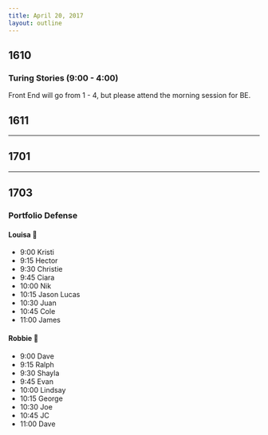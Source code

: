 ```yaml
---
title: April 20, 2017
layout: outline
---
```


## 1610

### Turing Stories (9:00 - 4:00)
Front End will go from 1 - 4, but please attend the morning session for BE.

## 1611

-----------------------------------------------

## 1701

-----------------------------------------------

## 1703

### Portfolio Defense

#### Louisa :hear_no_evil:

- 9:00 Kristi
- 9:15 Hector
- 9:30 Christie
- 9:45 Ciara
- 10:00 Nik
- 10:15 Jason Lucas
- 10:30 Juan
- 10:45 Cole
- 11:00 James

#### Robbie :speak_no_evil:

- 9:00 Dave
- 9:15 Ralph
- 9:30 Shayla
- 9:45 Evan
- 10:00 Lindsay
- 10:15 George
- 10:30 Joe
- 10:45 JC
- 11:00 Dave

